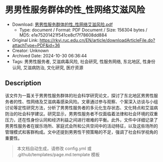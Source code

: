 # 男男性服务群体的性_性网络艾滋风险

- Download: [男男性服务群体的性_性网络艾滋风险.pdf](男男性服务群体的性_性网络艾滋风险.pdf)
    - Type: document / Format: PDF Document / Size: 156304 bytes / MD5: e1e75201421f541ce8cf7f78608dd884
- Original Link: https://rkyj.ruc.edu.cn/EN/article/downloadArticleFile.do?attachType=PDF&id=36
- Creator: Unknown
- Archived Date: 2024-10-30 06:36:44
- Tags: 男男性服务者, 艾滋病毒风险, 社会研究, 性服务网络, 东北地区, 性身份认同, 艾滋病防治, 文化研究, 医疗资源

## Description

该文件为一篇关于男男性服务群体的社会科学研究论文，探讨了东北地区男男性服务者的性、性网络及艾滋病毒感染风险。文章通过参与观察、个案深入访谈与小组讨论等定性研究方法，分析了男男性服务者的多元化生存状态、文化特点和艾滋病防治的社会科学建议。研究显示，男男性服务者不仅面临着法律和社会环境的双重压力，还在性身份认同和经济利益之间进行艰难的平衡。此外，文件中详细记录了男男性服务者在娱乐场所、家庭式会所和公共空间中的活动特征，以及这些场所的管理模式和客群构成。文中还提到男男性干预策略的不足，强调了社会科学视角的重要性。

> 本文档自动生成，请修改 config.yml 或 .github/templates/page.md.template 模板
